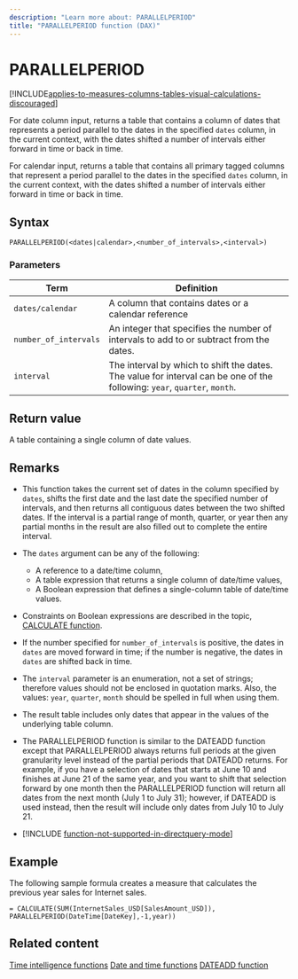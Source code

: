 ```yaml
---
description: "Learn more about: PARALLELPERIOD"
title: "PARALLELPERIOD function (DAX)"
---
```

# PARALLELPERIOD

[!INCLUDE[applies-to-measures-columns-tables-visual-calculations-discouraged](includes/applies-to-measures-columns-tables-visual-calculations-discouraged.md)]

For date column input, returns a table that contains a column of dates that represents a period parallel to the dates in the specified `dates` column, in the current context, with the dates shifted a number of intervals either forward in time or back in time.

For calendar input, returns a table that contains all primary tagged columns that represent a period parallel to the dates in the specified `dates` column, in the current context, with the dates shifted a number of intervals either forward in time or back in time.

## Syntax

```dax
PARALLELPERIOD(<dates|calendar>,<number_of_intervals>,<interval>)
```

### Parameters

|Term|Definition|
|--------|--------------|
|`dates/calendar`|A column that contains dates or a calendar reference|
|`number_of_intervals`|An integer that specifies the number of intervals to add to or subtract from the dates.|
|`interval`|The interval by which to shift the dates. The value for interval can be one of the following: `year`, `quarter`, `month`.|

## Return value

A table containing a single column of date values.

## Remarks

- This function takes the current set of dates in the column specified by `dates`, shifts the first date and the last date the specified number of intervals, and then returns all contiguous dates between the two shifted dates. If the interval is a partial range of month, quarter, or year then any partial months in the result are also filled out to complete the entire interval.

- The `dates` argument can be any of the following:
  - A reference to a date/time column,
  - A table expression that returns a single column of date/time values,
  - A Boolean expression that defines a single-column table of date/time values.

- Constraints on Boolean expressions are described in the topic, [CALCULATE function](calculate-function-dax.md).

- If the number specified for `number_of_intervals` is positive, the dates in `dates` are moved forward in time; if the number is negative, the dates in `dates` are shifted back in time.

- The `interval` parameter is an enumeration, not a set of strings; therefore values should not be enclosed in quotation marks. Also, the values: `year`, `quarter`, `month` should be spelled in full when using them.

- The result table includes only dates that appear in the values of the underlying table column.

- The PARALLELPERIOD function is similar to the DATEADD function except that PARALLELPERIOD always returns full periods at the given granularity level instead of the partial periods that DATEADD returns. For example, if you have a selection of dates that starts at June 10 and finishes at June 21 of the same year, and you want to shift that selection forward by one month then the PARALLELPERIOD function will return all dates from the next month (July 1 to July 31); however, if DATEADD is used instead, then the result will include only dates from July 10 to July 21.

- [!INCLUDE [function-not-supported-in-directquery-mode](includes/function-not-supported-in-directquery-mode.md)]

## Example

The following sample formula creates a measure that calculates the previous year sales for Internet sales.

```dax
= CALCULATE(SUM(InternetSales_USD[SalesAmount_USD]), PARALLELPERIOD(DateTime[DateKey],-1,year))
```

## Related content

[Time intelligence functions](time-intelligence-functions-dax.md)
[Date and time functions](date-and-time-functions-dax.md)
[DATEADD function](dateadd-function-dax.md)

